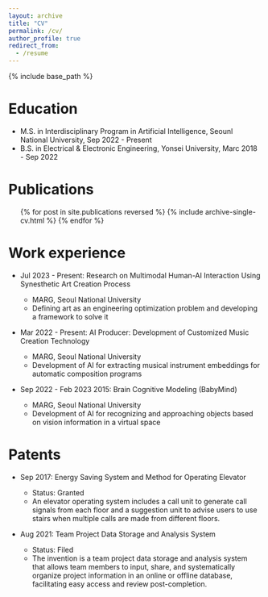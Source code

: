 ```yaml
---
layout: archive
title: "CV"
permalink: /cv/
author_profile: true
redirect_from:
  - /resume
---
```


{% include base_path %}

Education
======
* M.S. in Interdisciplinary Program in Artificial Intelligence, Seounl National University, Sep 2022 - Present
* B.S. in Electrical & Electronic Engineering, Yonsei University, Marc 2018 - Sep 2022

Publications
======
  <ul>{% for post in site.publications reversed %}
    {% include archive-single-cv.html %}
  {% endfor %}</ul>

Work experience
======
* Jul 2023 - Present: Research on Multimodal Human-AI Interaction Using Synesthetic Art Creation Process
  * MARG, Seoul National University
  * Defining art as an engineering optimization problem and developing a framework to solve it

* Mar 2022 - Present: AI Producer: Development of Customized Music Creation Technology
  * MARG, Seoul National University
  * Development of AI for extracting musical instrument embeddings for automatic composition programs

* Sep 2022 - Feb 2023 2015: Brain Cognitive Modeling (BabyMind)
  * MARG, Seoul National University
  * Development of AI for recognizing and approaching objects based on vision information in a virtual space

Patents
======
* Sep 2017: Energy Saving System and Method for Operating Elevator
  * Status: Granted
  * An elevator operating system includes a call unit to generate call signals from each floor and a suggestion unit to advise users to use stairs when multiple calls are made from different floors.

* Aug 2021: Team Project Data Storage and Analysis System
  * Status: Filed
  * The invention is a team project data storage and analysis system that allows team members to input, share, and systematically organize project information in an online or offline database, facilitating easy access and review post-completion.